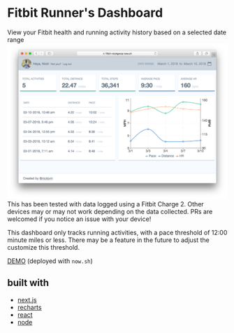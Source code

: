 # Fitbit Runner's Dashboard
View your Fitbit health and running activity history based on a selected date range
![Screenshot](static/images/screenshot.png)
This has been tested with data logged using a Fitbit Charge 2. Other devices may or may not work depending on the data collected. PRs are welcomed if you notice an issue with your device!

This dashboard only tracks running activities, with a pace threshold of 12:00 minute miles or less. There may be a feature in the future to adjust the customize this threshold.

[DEMO](https://fitbit-rsiykgocqr.now.sh/) (deployed with `now.sh`)

## built with
* [next.js](https://github.com/zeit/next.js)
* [recharts](https://github.com/recharts/recharts)
* [react](https://github.com/facebook/react)
* [node](https://github.com/nodejs/node)
